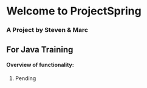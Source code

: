 # Welcome to ProjectSpring
### A Project by Steven & Marc
## For Java Training

#### Overview of functionality:
1. Pending